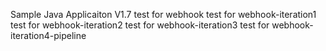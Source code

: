 
Sample Java Applicaiton V1.7
test for webhook
test for webhook-iteration1
test for webhook-iteration2
test for webhook-iteration3
test for webhook-iteration4-pipeline
